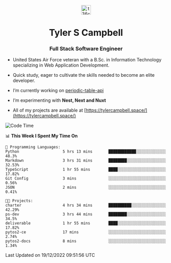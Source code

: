 <p align="center">
<a href="https://www.linkedin.com/in/t36campbell" target="blank"><img align="center" src="https://ik.imagekit.io/t36campbell/Portfolio/linkedin.png.original_m8bbGgPh6.png" alt="t36campbell" height="30" width="30" /></a>
</p>
<h1 align="center">Tyler S Campbell</h1>
<h3 align="center">Full Stack Software Engineer</h3>

* United States Air Force veteran with a B.Sc. in Information Technology specializing in Web Application Development. 

* Quick study, eager to cultivate the skills needed to become an elite developer.

* I’m currently working on [periodic-table-api](https://github.com/t36campbell/periodic-table-api)

* I’m experimenting with **Nest, Next and Nuxt**

* All of my projects are available at [https://tylercampbell.space/](https://tylercampbell.space/)

<!--START_SECTION:waka-->
![Code Time](http://img.shields.io/badge/Code%20Time-2%2C050%20hrs%2051%20mins-blue)

📊 **This Week I Spent My Time On** 

```text
💬 Programming Languages: 
Python                   5 hrs 13 mins       ████████████░░░░░░░░░░░░░   48.3% 
Markdown                 3 hrs 31 mins       ████████░░░░░░░░░░░░░░░░░   32.53% 
TypeScript               1 hr 55 mins        ████░░░░░░░░░░░░░░░░░░░░░   17.82% 
Git Config               3 mins              ░░░░░░░░░░░░░░░░░░░░░░░░░   0.56% 
JSON                     2 mins              ░░░░░░░░░░░░░░░░░░░░░░░░░   0.41%

🐱‍💻 Projects: 
charter                  4 hrs 34 mins       ██████████░░░░░░░░░░░░░░░   42.29% 
ps-dev                   3 hrs 44 mins       ████████░░░░░░░░░░░░░░░░░   34.5% 
deliverable              1 hr 55 mins        ████░░░░░░░░░░░░░░░░░░░░░   17.82% 
pytos2-ce                17 mins             ░░░░░░░░░░░░░░░░░░░░░░░░░   2.74% 
pytos2-docs              8 mins              ░░░░░░░░░░░░░░░░░░░░░░░░░   1.34%

```


 Last Updated on 19/12/2022 09:51:56 UTC
<!--END_SECTION:waka-->
